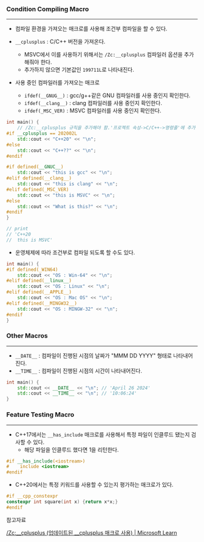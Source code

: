 
### Condition Compiling Macro
---
- 컴파일 환경을 가져오는 매크로를 사용해 조건부 컴파일을 할 수 있다.

- `__cplusplus` : C/C++ 버전을 가져온다. 
	- MSVC에서 이를 사용하기 위해서는 `/Zc:__cplusplus` 컴파일러 옵션을 추가해줘야 한다.
	- 추가하지 않으면 기본값인 `199711L`로 나타내진다.

- 사용 중인 컴파일러를 가져오는 매크로
	- `ifdef(__GNUG__)` : gcc/g++같은 GNU 컴파일러를 사용 중인지 확인한다. 
	- `ifdef(__clang__)` : clang 컴파일러를 사용 중인지 확인한다.
	- `ifdef(_MSC_VER)` : MSVC 컴파일러를 사용 중인지 확인한다.


```cpp
int main() {
	// /Zc:__cplusplus 규칙을 추가해야 함.'프로젝트 속성->C/C++->명령줄'에 추가
#if __cplusplus == 202002L
	std::cout << "C++20" << "\n";
#else
	std::cout << "C++??" << "\n";
#endif

#if defined(__GNUC__)
	std::cout << "this is gcc" << "\n";
#elif defined(__clang__)
	std::cout << "this is clang" << "\n";
#elif defined(_MSC_VER)
	std::cout << "this is MSVC" << "\n";
#else
	std::cout << "What is this?" << "\n";
#endif
}

// print
// 'C++20
//  this is MSVC'
```


- 운영체제에 따라 조건부로 컴파일 되도록 할 수도 있다.
```cpp
int main() {
#if defined(_WIN64)
	std::cout << "OS : Win-64" << "\n";
#elif defined(__linux__)
	std::cout << "OS : Linux" << "\n";
#elif defined(__APPLE__)
	std::cout << "OS : Mac OS" << "\n";
#elif defined(__MINGW32__)
	std::cout << "OS : MINGW-32" << "\n";
#endif
}
```


### Other Macros
---
- `__DATE__` : 컴파일이 진행된 시점의 날짜가 "MMM DD YYYY" 형태로 나타내어진다.
- `__TIME__` : 컴파일이 진행된 시점의 시간이 나타내어진다.
```cpp
int main() {
	std::cout << __DATE__ << "\n"; // 'April 26 2024'
	std::cout << __TIME__ << "\n"; // '10:06:24'
}
```


### Feature Testing Macro
---
- C++17에서는 `__has_include` 매크로를 사용해서 특정 파일이 인클루드 됐는지 검사할 수 있다.
	- 해당 파일을 인클루드 했다면 1을 리턴한다.
```cpp
#if __has_include(<iostream>)
#    include <iostream>
#endif
```

- C++20에서는 특정 키워드를 사용할 수 있는지 평가하는 매크로가 있다.
```cpp
#if __cpp_constexpr
constexpr int square(int x) {return x*x;}
#endif
```


참고자료

[/Zc:__cplusplus (업데이트된 __cplusplus 매크로 사용) | Microsoft Learn](https://learn.microsoft.com/ko-kr/cpp/build/reference/zc-cplusplus?view=msvc-170)
